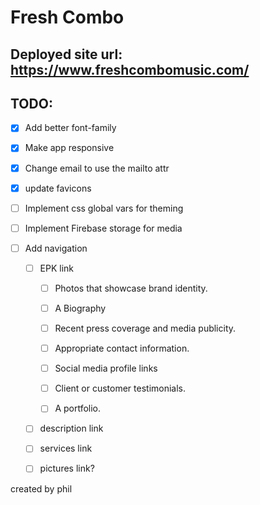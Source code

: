 # Fresh Combo
Deployed site url: https://www.freshcombomusic.com/
--- 
## TODO:


* [x] Add better font-family
* [x] Make app responsive
* [x] Change email to use the mailto attr
* [x] update favicons
* [ ] Implement css global vars for theming
* [ ] Implement Firebase storage for media


* [ ] Add navigation
    * [ ] EPK link
        * [ ] Photos that showcase brand identity.
        * [ ] A Biography
        * [ ] Recent press coverage and media publicity.
        * [ ] Appropriate contact information.
        * [ ] Social media profile links
        * [ ] Client or customer testimonials.
        * [ ] A portfolio.


    * [ ] description link
    * [ ] services link
    * [ ] pictures link?


created by phil